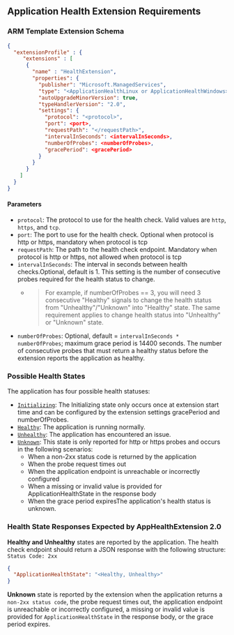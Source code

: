 ## Application Health Extension Requirements
### ARM Template Extension Schema

```json
{
  "extensionProfile" : {
     "extensions" : [
      {
        "name" : "HealthExtension",
        "properties": {
          "publisher": "Microsoft.ManagedServices",
          "type": "<ApplicationHealthLinux or ApplicationHealthWindows>",
          "autoUpgradeMinorVersion": true,
          "typeHandlerVersion": "2.0",
          "settings": {
            "protocol": "<protocol>",
            "port": <port>,
            "requestPath": "</requestPath>",
            "intervalInSeconds": <intervalInSeconds>,
            "numberOfProbes": <numberOfProbes>,
            "gracePeriod": <gracePeriod>
          }
        }
      }
    ]
  }
}
```

#### Parameters

- `protocol`: The protocol to use for the health check. Valid values are `http`, `https`, and `tcp`.
- `port`: The port to use for the health check. Optional when protocol is http or https, mandatory when protocol is tcp
- `requestPath`: The path to the health check endpoint. Mandatory when protocol is http or https, not allowed when protocol is tcp
- `intervalInSeconds`: The interval in seconds between health checks.Optional, default is 1. This setting is the number of consecutive probes required for the health status to change.
  - > For example, if numberOfProbes == 3, you will need 3 consecutive "Healthy" signals to change the health status from "Unhealthy"/"Unknown" into "Healthy" state. The same requirement applies to change health status into "Unhealthy" or "Unknown" state.
- `numberOfProbes`: Optional, default = `intervalInSeconds * numberOfProbes`; maximum grace period is 14400 seconds. The number of consecutive probes that must return a healthy status before the extension reports the application as healthy.

### Possible Health States

The application has four possible health statuses:

- [`Initializing`](command:_github.copilot.openSymbolInFile?%5B%22demo-app%2Fmain.go%22%2C%22Initializing%22%5D "demo-app/main.go"): The Initializing state only occurs once at extension start time and can be configured by the extension settings gracePeriod and numberOfProbes.
- [`Healthy`](command:_github.copilot.openSymbolInFile?%5B%22demo-app%2Fmain.go%22%2C%22Healthy%22%5D "demo-app/main.go"): The application is running normally.
- [`Unhealthy`](command:_github.copilot.openSymbolInFile?%5B%22demo-app%2Fmain.go%22%2C%22Unhealthy%22%5D "demo-app/main.go"): The application has encountered an issue.
- [`Unknown`](command:_github.copilot.openSymbolInFile?%5B%22demo-app%2Fmain.go%22%2C%22Unknown%22%5D "demo-app/main.go"): This state is only reported for http or https probes and occurs in the following scenarios:
  - When a non-2xx status code is returned by the application
  - When the probe request times out
  - When the application endpoint is unreachable or incorrectly configured
  - When a missing or invalid value is provided for ApplicationHealthState in the response body
  - When the grace period expiresThe application's health status is unknown.

### Health State Responses Expected by AppHealthExtension 2.0

  **Healthy and Unhealthy** states are reported by the application. The health check endpoint should return a JSON response with the following structure:
  `Status Code: 2xx`

  ```json
  {
    "ApplicationHealthState": "<Healthy, Unhealthy>"
  }
  ```

  **Unknown** state is reported by the extension when the application returns a `non-2xx status code`, the probe request times out, the application endpoint is unreachable or incorrectly configured, a missing or invalid value is provided for `ApplicationHealthState` in the response body, or the grace period expires.

